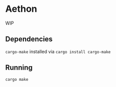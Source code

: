 # Aethon
WIP

## Dependencies
`cargo-make` installed via `cargo install cargo-make`

## Running
`cargo make`